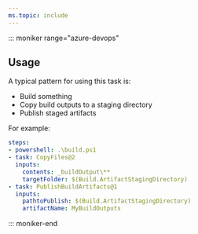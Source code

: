 ```yaml
---
ms.topic: include
---
```


::: moniker range="azure-devops"
## Usage

A typical pattern for using this task is:
- Build something
- Copy build outputs to a staging directory
- Publish staged artifacts

For example:

```yaml
steps:
- powershell: .\build.ps1
- task: CopyFiles@2
  inputs:
    contents: _buildOutput\**
    targetFolder: $(Build.ArtifactStagingDirectory)
- task: PublishBuildArtifacts@1
  inputs:
    pathtoPublish: $(Build.ArtifactStagingDirectory)
    artifactName: MyBuildOutputs
```
::: moniker-end